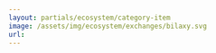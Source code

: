 ```yaml
---
layout: partials/ecosystem/category-item
image: /assets/img/ecosystem/exchanges/bilaxy.svg
url:
---
```

